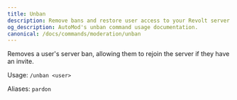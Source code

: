 ```yaml
---
title: Unban
description: Remove bans and restore user access to your Revolt server with AutoMod's unban command. Simple user management for server moderators.
og_description: AutoMod's unban command usage documentation.
canonical: /docs/commands/moderation/unban
---
```


Removes a user's server ban, allowing them to rejoin the server if they have an invite.

Usage: `/unban <user>`

Aliases: `pardon`
